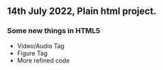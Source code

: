 ## 14th July 2022, Plain html project.

### Some new things in HTML5
- Video/Audio Tag
- Figure Tag
- More refined code